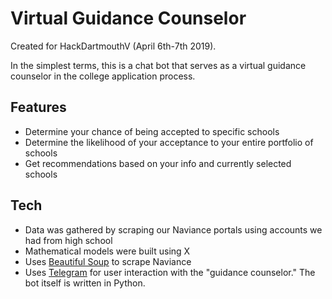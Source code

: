 # Virtual Guidance Counselor
Created for HackDartmouthV (April 6th-7th 2019).

In the simplest terms, this is a chat bot that serves as a virtual guidance counselor in the college application process.

## Features
* Determine your chance of being accepted to specific schools
* Determine the likelihood of your acceptance to your entire portfolio of schools
* Get recommendations based on your info and currently selected schools

## Tech
* Data was gathered by scraping our Naviance portals using accounts we had from high school
* Mathematical models were built using X
* Uses [Beautiful Soup](https://www.crummy.com/software/BeautifulSoup/) to scrape Naviance
* Uses [Telegram](https://telegram.org/) for user interaction with the "guidance counselor." The bot itself is written in Python.
